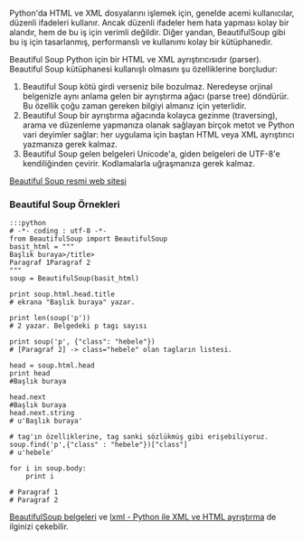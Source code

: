 <!--
.. date: 2011-12-19 07:13:00
.. title: Python Beautiful Soup Kütüphanesi ve Basitçe Kullanımı
.. slug: beautiful-soup-ve-basitce-kullanimi
.. description: HTML ve XML dosyalarını işlemek için kullanabileceğiniz BeautifulSoup kütüphanesinin özelliklerini ve kullanımını öğrenmek için okuyun.
-->


Python'da HTML ve XML dosyalarını işlemek için, genelde acemi kullanıcılar,
düzenli ifadeleri kullanır. Ancak düzenli ifadeler hem hata yapması kolay bir
alandır, hem de bu iş için verimli değildir. Diğer yandan, BeautifulSoup gibi
bu iş için tasarlanmış, performanslı ve kullanımı kolay bir kütüphanedir.

Beautiful Soup Python için bir HTML ve XML ayrıştırıcısıdır (parser).
Beautiful Soup kütüphanesi kullanışlı olmasını şu özelliklerine
borçludur: <!-- TEASER_END -->

1.  Beautiful Soup kötü girdi verseniz bile bozulmaz. Neredeyse orjinal
    belgenizle aynı anlama gelen bir ayrıştırma ağacı (parse tree)
    döndürür. Bu özellik çoğu zaman gereken bilgiyi almanız için
    yeterlidir.
2.  Beautiful Soup bir ayrıştırma ağacında kolayca gezinme (traversing),
    arama ve düzenleme yapmanıza olanak sağlayan birçok metot ve Python
    vari deyimler sağlar: her uygulama için baştan HTML veya XML
    ayrıştırıcı yazmanıza gerek kalmaz.
3.  Beautiful Soup gelen belgeleri Unicode'a, giden belgeleri de UTF-8'e
    kendiliğinden çevirir. Kodlamalarla uğraşmanıza gerek kalmaz.

[Beautiful Soup resmi web sitesi][]

### Beautiful Soup Örnekleri

    :::python
    # -*- coding : utf-8 -*-
    from BeautifulSoup import BeautifulSoup
    basit_html = """
    Başlık buraya>/title>
    Paragraf 1Paragraf 2
    """
    soup = BeautifulSoup(basit_html)
    
    print soup.html.head.title
    # ekrana "Başlık buraya" yazar.
    
    print len(soup('p'))
    # 2 yazar. Belgedeki p tagı sayısı
    
    print soup('p', {"class": "hebele"})
    # [Paragraf 2] -> class="hebele" olan tagların listesi.
    
    head = soup.html.head
    print head
    #Başlık buraya
    
    head.next
    #Başlık buraya
    head.next.string
    # u'Başlık buraya'
    
    # tag'ın özelliklerine, tag sanki sözlükmüş gibi erişebiliyoruz.
    soup.find('p',{"class" : "hebele"})["class"]
    # u'hebele'
    
    for i in soup.body:
        print i    
    
    # Paragraf 1
    # Paragraf 2

[BeautifulSoup belgeleri] ve [lxml - Python ile XML ve HTML ayrıştırma] de ilginizi çekebilir.

  [Beautiful Soup resmi web sitesi]: http://www.crummy.com/software/BeautifulSoup/
  [BeautifulSoup belgeleri]: http://www.crummy.com/software/BeautifulSoup/documentation.html
    "Beautiful Soup Belgeleri"
  [lxml - Python ile XML ve HTML ayrıştırma]: http://lxml.de/ "lxml - Python ile XML ve HTML ayrıştırma"